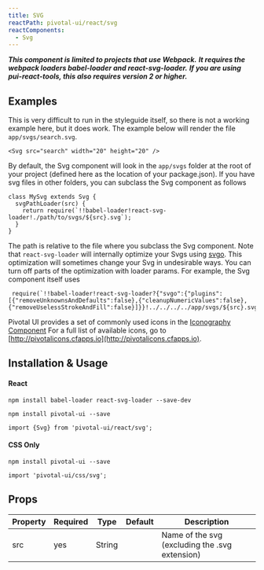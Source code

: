 ```yaml
---
title: SVG
reactPath: pivotal-ui/react/svg
reactComponents:
  - Svg
---
```


***This component is limited to projects that use Webpack.***
***It requires the webpack loaders babel-loader and react-svg-loader.***
***If you are using pui-react-tools, this also requires version 2 or higher.***

## Examples

This is very difficult to run in the styleguide itself, so there is not a working example here, but it does work.
The example below will render the file `app/svgs/search.svg`.

```
<Svg src="search" width="20" height="20" />
```

By default, the Svg component will look in the `app/svgs` folder at the root of your project
(defined here as the location of your package.json). If you have svg files in other folders, you can subclass the Svg component as follows

```
class MySvg extends Svg {
  svgPathLoader(src) {
    return require(`!!babel-loader!react-svg-loader!./path/to/svgs/${src}.svg`);
  }
}
```

The path is relative to the file where you subclass the Svg component. Note that `react-svg-loader` will internally optimize your Svgs using [svgo](https://github.com/svg/svgo).
This optimization will sometimes change your Svg in undesirable ways. You can turn off parts of the optimization with loader params. For example, the Svg component itself uses

```
 require(`!!babel-loader!react-svg-loader?{"svgo":{"plugins":[{"removeUnknownsAndDefaults":false},{"cleanupNumericValues":false},{"removeUselessStrokeAndFill":false}]}}!../../../../app/svgs/${src}.svg`);
```

Pivotal UI provides a set of commonly used icons in the [Iconography Component](/icons)
For a full list of available icons, go to [http://pivotalicons.cfapps.io](http://pivotalicons.cfapps.io).

## Installation & Usage

#### React
`npm install babel-loader react-svg-loader --save-dev`

`npm install pivotal-ui --save`

`import {Svg} from 'pivotal-ui/react/svg';`

#### CSS Only
`npm install pivotal-ui --save`

`import 'pivotal-ui/css/svg';`

## Props

Property | Required | Type | Default | Description
---------|----------|------|---------|------------
src | yes | String | | Name of the svg (excluding the .svg extension)
